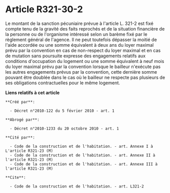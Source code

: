 # Article R321-30-2

Le montant de la sanction pécuniaire prévue à l'article L. 321-2 est fixé compte tenu de la gravité des faits reprochés et de
la situation financière de la personne ou de l'organisme intéressé selon un barème fixé par le règlement général de l'agence.
Il ne peut toutefois dépasser la moitié de l'aide accordée ou une somme équivalent à deux ans du loyer maximal prévu par la
convention en cas de non-respect du loyer maximal et en cas de mutation sans poursuite expresse des engagements relatifs aux
conditions d'occupation du logement ou une somme équivalent à neuf mois du loyer maximal prévu par la convention lorsque le
bailleur n'exécute pas les autres engagements prévus par la convention, cette dernière somme pouvant être doublée dans le cas
où le bailleur ne respecte pas plusieurs de ses obligations contractuelles pour le même logement.

**Liens relatifs à cet article**

	**Créé par**:

	  - Décret n°2010-122 du 5 février 2010 - art. 1

	**Abrogé par**:

	  - Décret n°2010-1233 du 20 octobre 2010 - art. 1

	**Cité par**:

	  - Code de la construction et de l'habitation. - art. Annexe I à L'article R321-23 (M)
	  - Code de la construction et de l'habitation. - art. Annexe II à l'article R321-23 (M)
	  - Code de la construction et de l'habitation. - art. Annexe III à l'article R321-23 (M)

	**Cite**:

	  - Code de la construction et de l'habitation. - art. L321-2
